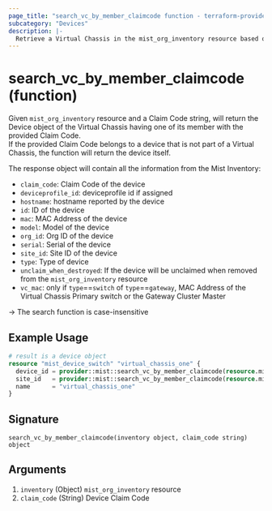```yaml
---
page_title: "search_vc_by_member_claimcode function - terraform-provider-mist"
subcategory: "Devices"
description: |-
  Retrieve a Virtual Chassis in the mist_org_inventory resource based on one of its member Claim Code
---
```


# search_vc_by_member_claimcode (function)

Given `mist_org_inventory` resource and a Claim Code string, will return the Device object of the Virtual Chassis having one of its member with the provided Claim Code.  
If the provided Claim Code belongs to a device that is not part of a Virtual Chassis, the function will return the device itself.

The response object will contain all the information from the Mist Inventory:
* `claim_code`: Claim Code of the device 
* `deviceprofile_id`: deviceprofile id if assigned
* `hostname`: hostname reported by the device
* `id`: ID of the device
* `mac`: MAC Address of the device
* `model`: Model of the device
* `org_id`: Org ID of the device
* `serial`: Serial of the device
* `site_id`: Site ID of the device
* `type`: Type of device
* `unclaim_when_destroyed`: If the device will be unclaimed when removed from the `mist_org_inventory` resource
* `vc_mac`: only if `type`==`switch` of `type`==`gateway`, MAC Address of the Virtual Chassis Primary switch or the Gateway Cluster Master

-> The search function is case-insensitive

## Example Usage

```terraform
# result is a device object
resource "mist_device_switch" "virtual_chassis_one" {
  device_id = provider::mist::search_vc_by_member_claimcode(resource.mist_org_inventory.inventory, "CPKL2EXXXXXXXXX").id
  site_id   = provider::mist::search_vc_by_member_claimcode(resource.mist_org_inventory.inventory, "CPKL2EXXXXXXXXX").site_id
  name      = "virtual_chassis_one"
}
```

## Signature

<!-- signature generated by tfplugindocs -->
```text
search_vc_by_member_claimcode(inventory object, claim_code string) object
```

## Arguments

<!-- arguments generated by tfplugindocs -->
1. `inventory` (Object) `mist_org_inventory` resource
2. `claim_code` (String) Device Claim Code

